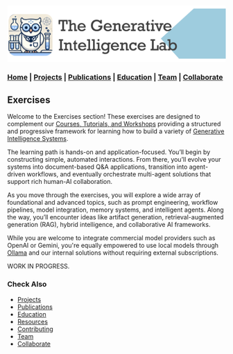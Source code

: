 
![GenI-Lab Banner](./images/genilab-banner.png)

### [Home](./index.md) | [Projects](./projects.md) | [Publications](./knowledge.md#publications) | [Education](./knowledge.md) | [Team](./people.html) | [Collaborate](./collaborate.md)



## Exercises

Welcome to the Exercises section!
These exercises are designed to complement our [Courses, Tutorials, and Workshops](./knowledge.md) providing a structured and progressive framework for learning how to build a variety of [Generative Intelligence Systems](https://medium.com/generative-intelligence-lab/generative-intelligence-systems-concepts-and-research-opportunities-0740b1b5c7eb).

The learning path is hands-on and application-focused. You’ll begin by constructing simple, automated interactions. From there, you’ll evolve your systems into document-based Q&A applications, transition into agent-driven workflows, and eventually orchestrate multi-agent solutions that support rich human-AI collaboration.

As you move through the exercises, you will explore a wide array of foundational and advanced topics, such as prompt engineering, workflow pipelines, model integration, memory systems, and intelligent agents. Along the way, you’ll encounter ideas like artifact generation, retrieval-augmented generation (RAG), hybrid intelligence, and collaborative AI frameworks.

While you are welcome to integrate commercial model providers such as OpenAI or Gemini, you're equally empowered to use local models through [Ollama](http://www.ollama.com) and our internal solutions without requiring external subscriptions.


WORK IN PROGRESS.


### Check Also

* [Projects](./projects.md)
* [Publications](./knowledge.md#publications)
* [Education](./knowledge.md)
* [Resources](./projects.md#resources)
* [Contributing](./contribute.md)
* [Team](./people.html)
* [Collaborate](./collaborate.md)


 
 
